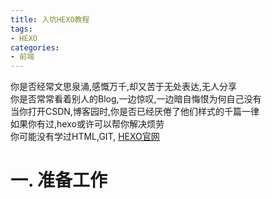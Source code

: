 ```yaml
---
title: 入坑HEXO教程
tags: 
- HEXO
categories:
- 前端
---
```

你是否经常文思泉涌,感慨万千,却又苦于无处表达,无人分享<br>
你是否常常看着别人的Blog,一边惊叹,一边暗自悔恨为何自己没有<br>
当你打开CSDN,博客园时,你是否已经厌倦了他们样式的千篇一律<br>
如果你有过,hexo或许可以帮你解决烦劳<br>
你可能没有学过HTML,GIT,
[HEXO官网](https://hexo.io/)

# 一. 准备工作

<!--stackedit_data:
eyJoaXN0b3J5IjpbLTI0MTk2NjIzMSwtMzM0MjUyMzY0LC0xOT
E4Mjg1MTgxLC03NzEzNTgyMzNdfQ==
-->